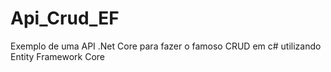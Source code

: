 # Api_Crud_EF
Exemplo de uma API .Net Core para fazer o famoso CRUD em c# utilizando Entity Framework Core
